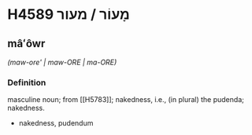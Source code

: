 # H4589 מָעוֹר / מעור

## mâʻôwr

_(maw-ore' | maw-ORE | ma-ORE)_

### Definition

masculine noun; from [[H5783]]; nakedness, i.e., (in plural) the pudenda; nakedness.

- nakedness, pudendum
